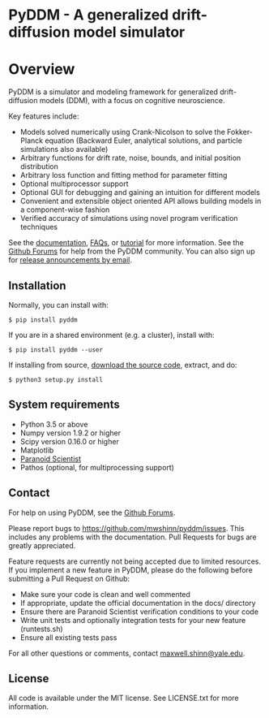 # PyDDM - A generalized drift-diffusion model simulator

# Overview

PyDDM is a simulator and modeling framework for generalized drift-diffusion
models (DDM), with a focus on cognitive neuroscience.

Key features include:

- Models solved numerically using Crank-Nicolson to solve the
  Fokker-Planck equation (Backward Euler, analytical solutions, and
  particle simulations also available)
- Arbitrary functions for drift rate, noise, bounds, and initial
  position distribution
- Arbitrary loss function and fitting method for parameter fitting
- Optional multiprocessor support
- Optional GUI for debugging and gaining an intuition for different
  models
- Convenient and extensible object oriented API allows building models
  in a component-wise fashion
- Verified accuracy of simulations using novel program verification
  techniques

See the [documentation](https://pyddm.readthedocs.io/en/latest/index.html),
[FAQs](https://pyddm.readthedocs.io/en/latest/faqs.html), or
[tutorial](https://pyddm.readthedocs.io/en/latest/quickstart.html) for more
information.  See the [Github
Forums](https://github.com/mwshinn/PyDDM/discussions) for help from the PyDDM
community.  You can also sign up for [release announcements by
email](https://www.freelists.org/list/pyddm-announce).


## Installation

Normally, you can install with:

    $ pip install pyddm

If you are in a shared environment (e.g. a cluster), install with:

    $ pip install pyddm --user

If installing from source, [download the source code](https://github.com/mwshinn/PyDDM), extract, and do:

    $ python3 setup.py install


## System requirements

- Python 3.5 or above
- Numpy version 1.9.2 or higher
- Scipy version 0.16.0 or higher
- Matplotlib
- [Paranoid Scientist](<https://github.com/mwshinn/paranoidscientist>)
- Pathos (optional, for multiprocessing support)


## Contact

For help on using PyDDM, see the [Github
Forums](https://github.com/mwshinn/PyDDM/discussions).

Please report bugs to <https://github.com/mwshinn/pyddm/issues>.  This
includes any problems with the documentation.  Pull Requests for bugs are
greatly appreciated.

Feature requests are currently not being accepted due to limited
resources.  If you implement a new feature in PyDDM, please do the
following before submitting a Pull Request on Github:

- Make sure your code is clean and well commented
- If appropriate, update the official documentation in the docs/
  directory
- Ensure there are Paranoid Scientist verification conditions to your
  code
- Write unit tests and optionally integration tests for your new
  feature (runtests.sh)
- Ensure all existing tests pass

For all other questions or comments, contact maxwell.shinn@yale.edu.


## License

All code is available under the MIT license.  See LICENSE.txt for more
information.
